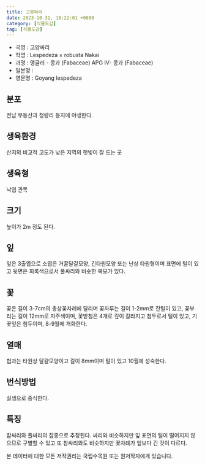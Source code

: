 ```yaml
---
title: 고양싸리
date: 2023-10-31, 18:22:01 +0800
category: [식물도감]
tag: [식물도감]
---
```




- 국명 : 고양싸리
- 학명 : Lespedeza × robusta Nakai
- 과명 : 앵글러 - 콩과 (Fabaceae) APG Ⅳ- 콩과 (Fabaceae)
- 일본명 : 
- 영문명 : Goyang lespedeza


## 분포
전남 무등산과 청량리 등지에 야생한다.
## 생육환경
산지의 비교적 고도가 낮은 지역의 햇빛이 잘 드는 곳
## 생육형
낙엽 관목
## 크기
높이가 2m 정도 된다.
## 잎
잎은 3출엽으로 소엽은 거꿀달걀모양, 긴타원모양 또는 난상 타원형이며 표면에 털이 있고 뒷면은 회록색으로서 풀싸리와 비슷한 복모가 있다.
## 꽃
꽃은 길이 3-7cm의 총상꽃차례에 달리며 꽃자루는 길이 1-2mm로 잔털이 있고, 꽃부리는 길이 12mm로 자주색이며, 꽃받침은 4개로 깊이 갈라지고 첨두로서 털이 있고, 기꽃잎은 첨두이며, 8-9월에 개화한다.
## 열매
협과는 타원상 달걀모양이고 길이 8mm이며 털이 있고 10월에 성숙한다.
## 번식방법
실생으로 증식한다.
## 특징
참싸리와 풀싸리의 잡종으로 추정된다. 싸리와 비슷하지만 잎 표면의 털이 떨어지지 않으므로 구별할 수 있고 또 참싸리와도 비슷하지만 꽃차례가 잎보다 긴 것이 다르다.






본 데이터에 대한 모든 저작권리는 국립수목원 또는 원저작자에게 있습니다.
